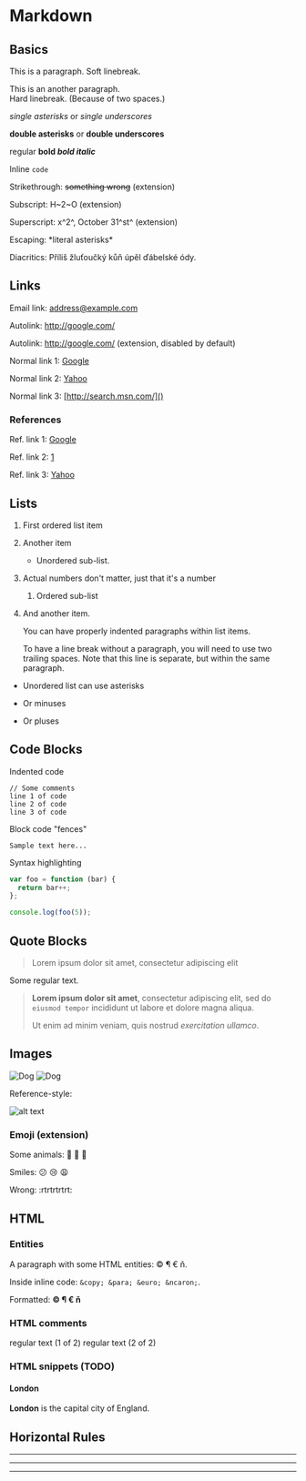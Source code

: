 # Markdown

## Basics

This is a paragraph.
Soft linebreak.

This is an another paragraph.  
Hard linebreak. (Because of two spaces.)

*single asterisks* or _single underscores_

**double asterisks** or __double underscores__

regular **bold *bold italic***

Inline `code`

Strikethrough: ~~something wrong~~ (extension)

Subscript: H~2~O (extension)

Superscript: x^2^, October 31^st^ (extension)

Escaping: \*literal asterisks\*

Diacritics: Příliš žluťoučký kůň úpěl ďábelské ódy.


## Links

Email link: <address@example.com>

Autolink: <http://google.com/>

Autolink: http://google.com/ (extension, disabled by default)

Normal link 1: [Google](http://google.com/ "Google")

Normal link 2: [Yahoo](http://search.yahoo.com/)

Normal link 3: [http://search.msn.com/]()


### References

Ref. link 1: [Google][1]

Ref. link 2: [1]

Ref. link 3: [Yahoo][yahoo]

[1]:      http://google.com/       "Google"
[yahoo]:  http://search.yahoo.com/ "Yahoo Search"


## Lists

1. First ordered list item
2. Another item
   * Unordered sub-list. 
1. Actual numbers don't matter, just that it's a number
   1. Ordered sub-list
4. And another item.

   You can have properly indented paragraphs within list items.

   To have a line break without a paragraph, you will need to use two trailing spaces.
   Note that this line is separate, but within the same paragraph.

* Unordered list can use asterisks
- Or minuses
+ Or pluses


## Code Blocks

Indented code

    // Some comments
    line 1 of code
    line 2 of code
    line 3 of code


Block code "fences"

```
Sample text here...
```

Syntax highlighting

``` js
var foo = function (bar) {
  return bar++;
};

console.log(foo(5));
```


## Quote Blocks

> Lorem ipsum dolor sit amet, consectetur adipiscing elit

Some regular text.

> **Lorem ipsum dolor sit amet**, consectetur adipiscing elit,
> sed do `eiusmod tempor` incididunt ut labore et dolore magna aliqua.
> 
> Ut enim ad minim veniam, quis nostrud *exercitation ullamco*.


## Images

![Dog](https://www.seznam.cz/media/img/dogs/krasty_04.png)
![Dog](https://www.seznam.cz/media/img/dogs/krasty_06.png)

Reference-style:

![alt text][dog]

[dog]: https://www.seznam.cz/media/img/dogs/krasty_07.png


### Emoji (extension)
Some animals: :octopus: :pig2: :crocodile:

Smiles: :confused: :cry: :weary:

Wrong: :rtrtrtrtrt:

## HTML

### Entities
A paragraph with some HTML entities: &copy; &para; &euro; &ncaron;.

Inside inline code: `&copy; &para; &euro; &ncaron;`.

Formatted: **&copy; &para; &euro; &ncaron;**

### HTML comments
<!-- comment (1 of 3) -->
<!--
 comment (2 of 3)
 -->
regular text (1 of 2) <!-- comment (3 of 3) --> regular text (2 of 2)

### HTML snippets (TODO)
<div>
  <h4>London</h4>
  <p><strong>London</strong> is the capital city of England.</p>
</div>


## Horizontal Rules

---

***
___
